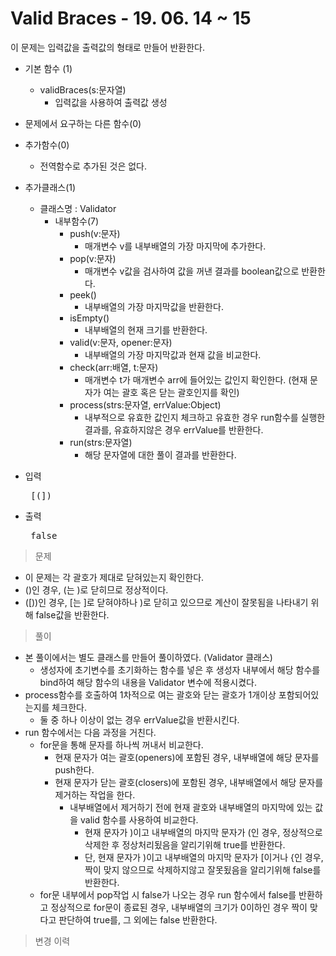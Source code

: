 # Valid Braces - 19. 06. 14 ~ 15

이 문제는 입력값을 출력값의 형태로 만들어 반환한다.

- 기본 함수 (1)
  - validBraces(s:문자열)
    - 입력값을 사용하여 출력값 생성
- 문제에서 요구하는 다른 함수(0)
- 추가함수(0) 
  - 전역함수로 추가된 것은 없다.
- 추가클래스(1)
  - 클래스명 : Validator
    - 내부함수(7)
      - push(v:문자)
        - 매개변수 v를 내부배열의 가장 마지막에 추가한다.
      - pop(v:문자)
        - 매개변수 v값을 검사하여 값을 꺼낸 결과를 boolean값으로 반환한다.
      - peek()
        - 내부배열의 가장 마지막값을 반환한다.
      - isEmpty()
        - 내부배열의 현재 크기를 반환한다.
      - valid(v:문자, opener:문자)
        - 내부배열의 가장 마지막값과 현재 값을 비교한다.
      - check(arr:배열, t:문자)
        - 매개변수 t가 매개변수 arr에 들어있는 값인지 확인한다. (현재 문자가 여는 괄호 혹은 닫는 괄호인지를 확인)
      - process(strs:문자열, errValue:Object)
        - 내부적으로 유효한 값인지 체크하고 유효한 경우 run함수를 실행한 결과를, 유효하지않은 경우 errValue를 반환한다.
      - run(strs:문자열)
        - 해당 문자열에 대한 풀이 결과를 반환한다.


- 입력
  <pre> [(]) </pre>
 
- 출력
  <pre> false </pre>

> 문제
  - 이 문제는 각 괄호가 제대로 닫혀있는지 확인한다.
  - ()인 경우, (는 )로 닫히므로 정상적이다.
  - ([))인 경우, [는 ]로 닫혀야하나 )로 닫히고 있으므로 계산이 잘못됨을 나타내기 위해 false값을 반환한다.

> 풀이
  - 본 풀이에서는 별도 클래스를 만들어 풀이하였다. (Validator 클래스)
    - 생성자에 초기변수를 초기화하는 함수를 넣은 후 생성자 내부에서 해당 함수를 bind하여 해당 함수의 내용을 Validator 변수에 적용시켰다.
  - process함수를 호출하여 1차적으로 여는 괄호와 닫는 괄호가 1개이상 포함되어있는지를 체크한다.
    - 둘 중 하나 이상이 없는 경우 errValue값을 반환시킨다.
  - run 함수에서는 다음 과정을 거친다.
    - for문을 통해 문자를 하나씩 꺼내서 비교한다.
      - 현재 문자가 여는 괄호(openers)에 포함된 경우, 내부배열에 해당 문자를 push한다.
      - 현재 문자가 닫는 괄호(closers)에 포함된 경우, 내부배열에서 해당 문자를 제거하는 작업을 한다.
        - 내부배열에서 제거하기 전에 현재 괄호와 내부배열의 마지막에 있는 값을 valid 함수를 사용하여 비교한다.
          - 현재 문자가 )이고 내부배열의 마지막 문자가 (인 경우, 정상적으로 삭제한 후 정상처리됬음을 알리기위해 true를 반환한다.
          - 단, 현재 문자가 )이고 내부배열의 마지막 문자가 [이거나 {인 경우, 짝이 맞지 않으므로 삭제하지않고 잘못됬음을 알리기위해 false를 반환한다.
    - for문 내부에서 pop작업 시 false가 나오는 경우 run 함수에서 false를 반환하고 정상적으로 for문이 종료된 경우, 내부배열의 크기가 0이하인 경우 짝이 맞다고 판단하여 true를, 그 외에는 false 반환한다.
  

>변경 이력